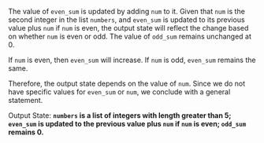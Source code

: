 The value of `even_sum` is updated by adding `num` to it. Given that `num` is the second integer in the list `numbers`, and `even_sum` is updated to its previous value plus `num` if `num` is even, the output state will reflect the change based on whether `num` is even or odd. The value of `odd_sum` remains unchanged at 0.

If `num` is even, then `even_sum` will increase. If `num` is odd, `even_sum` remains the same.

Therefore, the output state depends on the value of `num`. Since we do not have specific values for `even_sum` or `num`, we conclude with a general statement.

Output State: **`numbers` is a list of integers with length greater than 5; `even_sum` is updated to the previous value plus `num` if `num` is even; `odd_sum` remains 0.**